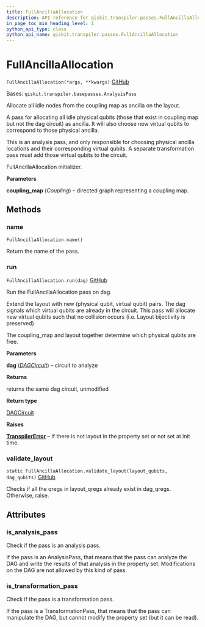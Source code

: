 ```yaml
---
title: FullAncillaAllocation
description: API reference for qiskit.transpiler.passes.FullAncillaAllocation
in_page_toc_min_heading_level: 1
python_api_type: class
python_api_name: qiskit.transpiler.passes.FullAncillaAllocation
---
```


# FullAncillaAllocation

<span id="qiskit.transpiler.passes.FullAncillaAllocation" />

`FullAncillaAllocation(*args, **kwargs)` [GitHub](https://github.com/qiskit/qiskit/tree/stable/0.20/qiskit/transpiler/passes/layout/full_ancilla_allocation.py "view source code")

Bases: `qiskit.transpiler.basepasses.AnalysisPass`

Allocate all idle nodes from the coupling map as ancilla on the layout.

A pass for allocating all idle physical qubits (those that exist in coupling map but not the dag circuit) as ancilla. It will also choose new virtual qubits to correspond to those physical ancilla.

<Admonition title="Note" type="note">
  This is an analysis pass, and only responsible for choosing physical ancilla locations and their corresponding virtual qubits. A separate transformation pass must add those virtual qubits to the circuit.
</Admonition>

FullAncillaAllocation initializer.

**Parameters**

**coupling\_map** (*Coupling*) – directed graph representing a coupling map.

## Methods

### name

<span id="qiskit.transpiler.passes.FullAncillaAllocation.name" />

`FullAncillaAllocation.name()`

Return the name of the pass.

### run

<span id="qiskit.transpiler.passes.FullAncillaAllocation.run" />

`FullAncillaAllocation.run(dag)` [GitHub](https://github.com/qiskit/qiskit/tree/stable/0.20/qiskit/transpiler/passes/layout/full_ancilla_allocation.py "view source code")

Run the FullAncillaAllocation pass on dag.

Extend the layout with new (physical qubit, virtual qubit) pairs. The dag signals which virtual qubits are already in the circuit. This pass will allocate new virtual qubits such that no collision occurs (i.e. Layout bijectivity is preserved)

The coupling\_map and layout together determine which physical qubits are free.

**Parameters**

**dag** ([*DAGCircuit*](qiskit.dagcircuit.DAGCircuit "qiskit.dagcircuit.DAGCircuit")) – circuit to analyze

**Returns**

returns the same dag circuit, unmodified

**Return type**

[DAGCircuit](qiskit.dagcircuit.DAGCircuit "qiskit.dagcircuit.DAGCircuit")

**Raises**

[**TranspilerError**](qiskit.transpiler.TranspilerError "qiskit.transpiler.TranspilerError") – If there is not layout in the property set or not set at init time.

### validate\_layout

<span id="qiskit.transpiler.passes.FullAncillaAllocation.validate_layout" />

`static FullAncillaAllocation.validate_layout(layout_qubits, dag_qubits)` [GitHub](https://github.com/qiskit/qiskit/tree/stable/0.20/qiskit/transpiler/passes/layout/full_ancilla_allocation.py "view source code")

Checks if all the qregs in layout\_qregs already exist in dag\_qregs. Otherwise, raise.

## Attributes

<span id="qiskit.transpiler.passes.FullAncillaAllocation.is_analysis_pass" />

### is\_analysis\_pass

Check if the pass is an analysis pass.

If the pass is an AnalysisPass, that means that the pass can analyze the DAG and write the results of that analysis in the property set. Modifications on the DAG are not allowed by this kind of pass.

<span id="qiskit.transpiler.passes.FullAncillaAllocation.is_transformation_pass" />

### is\_transformation\_pass

Check if the pass is a transformation pass.

If the pass is a TransformationPass, that means that the pass can manipulate the DAG, but cannot modify the property set (but it can be read).

